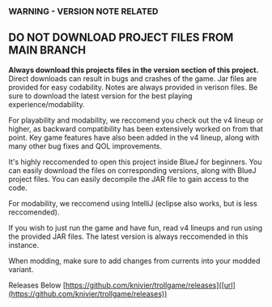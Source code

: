 ### WARNING - VERSION NOTE RELATED

## DO NOT DOWNLOAD PROJECT FILES FROM MAIN BRANCH
**Always download this projects files in the version section of this project.**
Direct downloads can result in bugs and crashes of the game. Jar files are provided for easy codability.
Notes are always provided in verison files. Be sure to download the latest version for the best playing experience/modability.

For playability and modability, we reccomend you check out the v4 lineup or higher, as backward compatibility has been extensively worked on from that point.
Key game features have also been added in the v4 lineup, along with many other bug fixes and QOL improvements.

It's highly reccomended to open this project inside BlueJ for beginners. You can easily download the files on corresponding versions, along with BlueJ project files. You can easily decompile the JAR file to gain access to the code.


For modability, we reccomend using IntelliJ (eclipse also works, but is less reccomended). 

If you wish to just run the game and have fun, read v4 lineups and run using the provided JAR files. The latest version is always reccomended in this instance.


When modding, make sure to add changes from currents into your modded variant.

Releases Below
[https://github.com/knivier/trollgame/releases]([url](https://github.com/knivier/trollgame/releases))


